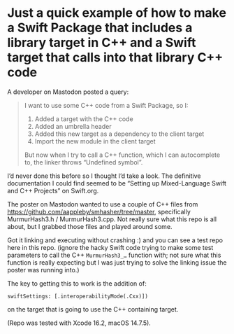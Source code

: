 # Just a quick example of how to make a Swift Package that includes a library target in C++ and a Swift target that calls into that library C++ code

A developer on Mastodon posted a query:

> I want to use some C++ code from a Swift Package, so I:
> 
> 1) Added a target with the C++ code
> 2) Added an umbrella header
> 3) Added this new target as a dependency to the client target
> 4) Import the new module in the client target
> 
>But now when I try to call a C++ function, which I can autocomplete to, the linker throws “Undefined symbol”.

I’d never done this before so I thought I’d take a look. The definitive documentation I could find seemed to be “Setting up Mixed-Language Swift and C++ Projects” on Swift.org.

The poster on Mastodon wanted to use a couple of C++ files from https://github.com/aappleby/smhasher/tree/master, specifically MurmurHash3.h / MurmurHash3.cpp. Not really sure what this repo is all about, but I grabbed those files and played around some.

Got it linking and executing without crashing :) and you can see a test repo here in this repo.
(ignore the hacky Swift code trying to make some test parameters to call the C++ `MurmurHash3_…` function with; not sure what this function is really expecting but I was just trying to solve the linking issue the poster was running into.)

The key to getting this to work is the addition of:

`swiftSettings: [.interoperabilityMode(.Cxx)])`

on the target that is going to use the C++ containing target.

(Repo was tested with Xcode 16.2, macOS 14.7.5).

